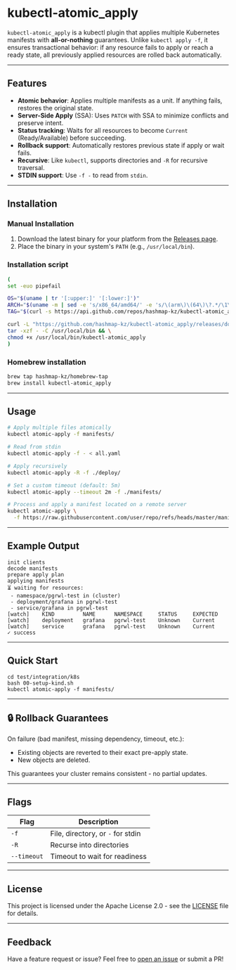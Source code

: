 # kubectl-atomic_apply

`kubectl-atomic_apply` is a kubectl plugin that applies multiple Kubernetes manifests with **all-or-nothing**
guarantees. Unlike `kubectl apply -f`, it ensures transactional behavior: if any resource fails to apply or reach a
ready state, all previously applied resources are rolled back automatically.

---

## Features

* **Atomic behavior**: Applies multiple manifests as a unit. If anything fails, restores the original state.
* **Server-Side Apply** (SSA): Uses `PATCH` with SSA to minimize conflicts and preserve intent.
* **Status tracking**: Waits for all resources to become `Current` (Ready/Available) before succeeding.
* **Rollback support**: Automatically restores previous state if apply or wait fails.
* **Recursive**: Like `kubectl`, supports directories and `-R` for recursive traversal.
* **STDIN support**: Use `-f -` to read from `stdin`.

---

## Installation

### Manual Installation

1. Download the latest binary for your platform from
   the [Releases page](https://github.com/hashmap-kz/kubectl-atomic_apply/releases).
2. Place the binary in your system's `PATH` (e.g., `/usr/local/bin`).

### Installation script

```bash
(
set -euo pipefail

OS="$(uname | tr '[:upper:]' '[:lower:]')"
ARCH="$(uname -m | sed -e 's/x86_64/amd64/' -e 's/\(arm\)\(64\)\?.*/\1\2/' -e 's/aarch64$/arm64/')"
TAG="$(curl -s https://api.github.com/repos/hashmap-kz/kubectl-atomic_apply/releases/latest | jq -r .tag_name)"

curl -L "https://github.com/hashmap-kz/kubectl-atomic_apply/releases/download/${TAG}/kubectl-atomic_apply_${TAG}_${OS}_${ARCH}.tar.gz" |
tar -xzf - -C /usr/local/bin && \
chmod +x /usr/local/bin/kubectl-atomic_apply
)
```

### Homebrew installation

```bash
brew tap hashmap-kz/homebrew-tap
brew install kubectl-atomic_apply
```

---

## Usage

```bash
# Apply multiple files atomically
kubectl atomic-apply -f manifests/

# Read from stdin
kubectl atomic-apply -f - < all.yaml

# Apply recursively
kubectl atomic-apply -R -f ./deploy/

# Set a custom timeout (default: 5m)
kubectl atomic-apply --timeout 2m -f ./manifests/

# Process and apply a manifest located on a remote server
kubectl atomic-apply \
  -f https://raw.githubusercontent.com/user/repo/refs/heads/master/manifests/deployment.yaml
```

---

## Example Output

```
init clients
decode manifests
prepare apply plan
applying manifests
⏳ waiting for resources:
 - namespace/pgrwl-test in (cluster)
 - deployment/grafana in pgrwl-test
 - service/grafana in pgrwl-test
[watch]    KIND         NAME      NAMESPACE     STATUS     EXPECTED
[watch]    deployment   grafana   pgrwl-test    Unknown    Current
[watch]    service      grafana   pgrwl-test    Unknown    Current
✓ success
```

---

## Quick Start

```
cd test/integration/k8s
bash 00-setup-kind.sh
kubectl atomic-apply -f manifests/
```

---

## 🔒 Rollback Guarantees

On failure (bad manifest, missing dependency, timeout, etc.):

* Existing objects are reverted to their exact pre-apply state.
* New objects are deleted.

This guarantees your cluster remains consistent - no partial updates.

---

## Flags

| Flag        | Description                       |
|-------------|-----------------------------------|
| `-f`        | File, directory, or `-` for stdin |
| `-R`        | Recurse into directories          |
| `--timeout` | Timeout to wait for readiness     |

---

## License

This project is licensed under the Apache License 2.0 - see the [LICENSE](LICENSE) file for details.

---

## Feedback

Have a feature request or issue? Feel free to [open an issue](https://github.com/hashmap-kz/kubectl-atomic_apply/issues)
or submit a PR!
